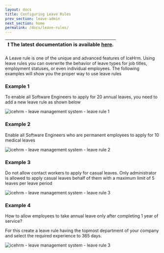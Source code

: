 ```yaml
---
layout: docs
title: Configuring Leave Rules
prev_section: leave-admin
next_section: home
permalink: /docs/leave-rules/
---
```


| :exclamation:  The latest documentation is available [here](https://icehrm.com/explore/docs-category/leave-management/).   |
|-----------------------------------------|

A Leave rule is one of the unique and advanced features of IceHrm. Using leave rules you can overwrite the behavior of leave types for job titles, employment statuses, or even individual employees. The following examples will show you the proper way to use leave rules

### Example 1

<div class="note info">
  <p>
  To enable all Software Engineers to apply for 20 annual leaves, you need to add a new leave rule as shown below
  </p>
</div>

![icehrm - leave management system - leave rule 1](https://icehrm.com/explore/wp-content/uploads/2022/09/Untitled-900-%C3%97-900px.png)

### Example 2

<div class="note info">
  <p>
  Enable all Software Engineers who are permanent employees to apply for 10 medical leaves
  </p>
</div>

![icehrm - leave management system - leave rule 2](https://icehrm.com/explore/wp-content/uploads/2022/09/Untitled-900-%C3%97-900px-1.png)

### Example 3

<div class="note info">
  <p>
  Do not allow contact workers to apply for casual leaves. Only administrator is allowed to apply casual leaves behalf of them with a maximum limit of 5 leaves per leave period
  </p>
</div>

![icehrm - leave management system - leave rule 3](https://icehrm.com/explore/wp-content/uploads/2022/09/Untitled-900-%C3%97-900px-2.png)

### Example 4

<div class="note info">
  <p>
  How to allow employees to take annual leave only after completing 1 year of service?

For this create a leave rule having the topmost department of your company and select the required experience to 365 days.
  </p>
</div>

![icehrm - leave management system - leave rule 3](https://icehrm.com/explore/wp-content/uploads/2022/09/Untitled-900-%C3%97-900px-3.png)